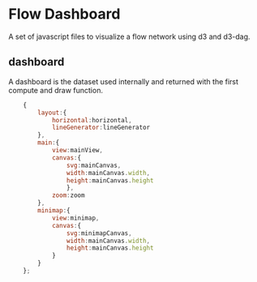 # Flow Dashboard

A set of javascript files to visualize a flow network using d3 and d3-dag.


## dashboard
A dashboard is the dataset used internally and returned with the first compute and draw function.

``` javascript
    { 
        layout:{
            horizontal:horizontal,
            lineGenerator:lineGenerator
        },
        main:{
            view:mainView,
            canvas:{
                svg:mainCanvas, 
                width:mainCanvas.width, 
                height:mainCanvas.height
                },
            zoom:zoom
        },
        minimap:{
            view:minimap,
            canvas:{
                svg:minimapCanvas, 
                width:mainCanvas.width, 
                height:mainCanvas.height
            }
        }
    };
```